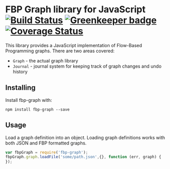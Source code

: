 FBP Graph library for JavaScript [![Build Status](https://travis-ci.org/flowbased/fbp-graph.svg?branch=master)](https://travis-ci.org/flowbased/fbp-graph) [![Greenkeeper badge](https://badges.greenkeeper.io/flowbased/fbp-graph.svg)](https://greenkeeper.io/) [![Coverage Status](https://coveralls.io/repos/github/flowbased/fbp-graph/badge.svg?branch=master)](https://coveralls.io/github/flowbased/fbp-graph?branch=master)
================================

This library provides a JavaScript implementation of Flow-Based Programming graphs. There are two areas covered:

* `Graph` - the actual graph library
* `Journal` - journal system for keeping track of graph changes and undo history

## Installing

Install fbp-graph with:

```
npm install fbp-graph --save
```

## Usage

Load a graph definition into an object. Loading graph definitions works with both JSON and FBP formatted graphs.

```javascript
var fbpGraph = require('fbp-graph');
fbpGraph.graph.loadFile('some/path.json',{}, function (err, graph) {
});
```
